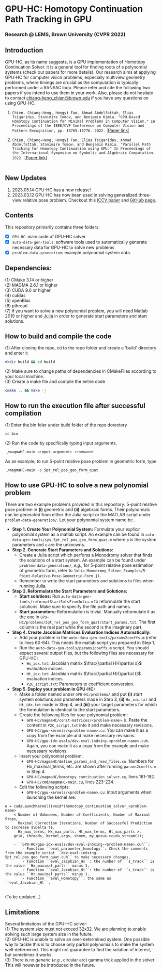 # GPU-HC: Homotopy Continuation Path Tracking in GPU
### Research @ LEMS, Brown University (CVPR 2022)
## Introduction
GPU-HC, as its name suggests, is a GPU implementation of Homotopy Continuation Solver. It is a general tool for finding roots of a polynomial systems (check our papers for more details). Our research aims at applying GPU-HC for computer vision problems, especially multiview geometry problems, where timings are crucial as the computation is typically performed under a RANSAC loop. Please refer and cite the following two papers if you intend to use them in your work. Also, please do not hesitate to contact chiang-heng_chien@brown.edu if you have any questions on using GPU-HC. <br />

1. ``Chien, Chiang-Heng, Hongyi Fan, Ahmad Abdelfattah, Elias Tsigaridas, Stanimire Tomov, and Benjamin Kimia. "GPU-Based Homotopy Continuation for Minimal Problems in Computer Vision." In Proceedings of the IEEE/CVF Conference on Computer Vision and Pattern Recognition, pp. 15765-15776. 2022.`` [[Paper link](https://openaccess.thecvf.com/content/CVPR2022/html/Chien_GPU-Based_Homotopy_Continuation_for_Minimal_Problems_in_Computer_Vision_CVPR_2022_paper.html)] <br />

2. ``Chien, Chiang-Heng, Hongyi Fan, Elias Tsigaridas, Ahmad Abdelfattah, Stanimire Tomov, and Benjamin Kimia. "Parallel Path Tracking for Homotopy Continuation using GPU." In Proceedings of the International Symposium on Symbolic and Algebraic Computation. 2022.`` [[Paper link](https://par.nsf.gov/biblio/10333125)] <br /> <br />

## New Updates
1. 2023.05.14 GPU-HC has a new release! <br />
2. 2023.03.12 GPU-HC has now been used in solving generalized three-view relative pose problem. Checkout this [ICCV paper](https://openaccess.thecvf.com/content/ICCV2023/papers/Ding_Minimal_Solutions_to_Generalized_Three-View_Relative_Pose_Problem_ICCV_2023_paper.pdf) and [GitHub page](https://github.com/C-H-Chien/Three_View_Generalized_Camera). <br />

## Contents
This repository primarily contains three folders: <br />
- [x] ``GPU-HC``: main code of GPU-HC solver. <br />
- [x] ``auto-data-gen-tools``: software tools used to automatically generate necessary data for GPU-HC to solve new problems <br />
- [x] ``problem-data-generation``: example polynomial system data. <br />

## Dependencies:
(1) CMake 3.14 or higher <br />
(2) MAGMA 2.6.1 or higher <br />
(3) CUDA 9.0 or higher <br />
(4) cuBlas <br />
(5) openBlas <br />
(6) pthread <br />
(7) if you want to solve a new polynomial problem, you will need Matlab 2019 or higher and [Julia](https://julialang.org/downloads/) in order to generate start parameters and start solutions.

## How to build and compile the code
(1) After cloning the repo, cd to the repo folder and create a 'build' directory and enter it
```bash
mkdir build && cd build
```
(2) Make sure to change paths of dependencies in CMakeFiles according to your local machine. <br />
(3) Create a make file and compile the entire code <br />
```bash
cmake .. && make -j
```

## How to run the execution file after successful compilation
(1) Enter the bin foler under build folder of the repo dorectory
```bash
cd bin
```
(2) Run the code by specifically typing input arguments.
```bash
./magmaHC-main <input-argument> <command>
```
As an example, to run 5-point relative pose problem in geometric form, type
```bash
./magmaHC-main -p 5pt_rel_pos_geo_form_quat
```

## How to use GPU-HC to solve a new polynomial problem
There are two example problems provided in this repository: 5-point relative pose problem in __(i)__ geometric and __(ii)__ algebraic forms. Their polynomials can be generated from either the Julia script or the MATLAB script under ``problem-data-generation/``. Let your polynomial system name be <problem-name>. <br />
- **Step 1. Create Your Polynomial System:** Formulate your _explicit_ polynomial system as a matlab script. An example can be found in ``auto-data-gen-tools/sys_5pt_rel_pos_geo_form_quat.m`` where ``p`` is the system parameters and ``x`` are the unknowns. 
- **Step 2. Generate Start Parameters and Solutions:** 
	- Create a Julia script which perfoms a Monodromy solver that finds the solutions of a start system. An example can be found under ``problem-data-generation/``, _e.g._, for 5-point relative pose estimation of geometric form, refer to ``Julia_Monodromy_Solver_Examples/5-Point-Relative-Pose-Geometric-Form.jl``. <br />
	- Remember to write the start parameters and solutions to files when running Julia. <br />
- **Step 3. Reformulate the Start Parameters and Solutions:** <br />
	- **Start solutions:** Run ``auto-data-gen-tools/reformatStartSolsFromJulia.m`` to reformulate the start solutions. Make sure to specify the file path and names. <br />
	- **Start parameters:** Reformulation is trivial. Manually reformulate it as the one in ``GPU-HC/problems/5pt_rel_pos_geo_form_quat/start_params.txt``. The first column is the real part while the second is the imaginary part. <br />
- **Step 4. Create Jacobian Matrices Evaluation Indices Automatically:** <br />
	- Add your problem in the ``auto-data-gen-tools/params2coeffs.m`` (refer to lines 60-64). This needs the matlab script you prepared in Step 1. <br />
	- Run the ``auto-data-gen-tools/params2coeffs.m`` script. You should expect several output files, but the following files are necessary for GPU-HC: <br />
		- ``Hx_idx.txt``: Jacobian matrix $\frac{\partial H}{\partial x}$ evaluation indices. <br />
		- ``Ht_idx.txt``: Jacobian matrix $\frac{\partial H}{\partial t}$ evaluation indices. <br />
		- ``P2C_script.txt``: Parameters to coefficient conversion.
- **Step 5. Deploy your problem in GPU-HC:** 
	- Make a folder named <problem-name> under ``GPU-HC/problems/`` and put __(i)__ start system solutions and parameters made in Step 3, __(ii)__ ``Hx_idx.txt`` and ``Ht_idx.txt`` made in Step 4, and __(iii)__ your target parameters for which the formulation is identical to the start parameters.
	- Create the following files for your polynomial problem:
		- ``GPU-HC/magmaHC/const-matrices/<problem-name>.h``. Paste the content in ``P2C_script.txt`` into it and make necessary revisions.
		- ``GPU-HC/gpu-kernels/<problem-name>.cu``. You can make it as a copy from the example and make necessary revisions.
		- ``GPU-HC/gpu-idx-evals/dev-eval-indxing-<problem-name>.cuh``. Again, you can make it as a copy from the example and make necessary revisions.
	- Insert your polynomial problem:
		- ``GPU-HC/magmaHC/define_params_and_read_files.cu``. Numbers for Hx_maximal_terms, etc. are shown after running ``params2coeffs.m`` in Step 4.
		- ``GPU-HC/magmaHC/homotopy_continuation_solver.cu``, lines 181-192.
		- ``GPU-HC/cmd/magmaHC-main.cu``, lines 223-224.
	- Edit the following scripts:
		- ``GPU-HC/gpu-kernels/<problem-name>.cu``: input arguments when launching the kernel are: <br />
```
e = cudaLaunchKernel((void*)homotopy_continuation_solver_<problem-name>
    < Number of Unknowns, Number of Coefficients, Number of Maximal Steps,
      Maximal Correction Iterations, Number of Successful Prediction to Increase $\Delta t$, 
      Hx_max_terms, Hx_max_parts, Ht_max_terms, Ht_max_parts >, 
    grid, threads, kernel_args, shmem, my_queue->cuda_stream());

```
		- ``GPU-HC/gpu-idx-evals/dev-eval-indxing-<problem-name>.cuh``:
			- Function ``eval_parameter_homotopy``: Check the comments from the example script ``dev-eval-indxing-5pt_rel_pos_geo_form_quat.cuh`` to make necessary changes.
			- Function ``eval_Jacobian_Hx``: the number of ``s_track`` is the value ``Hx_maximal_parts`` minus 1.
			- Function ``eval_Jacobian_Ht``: the number of ``s_track`` is the value ``Ht_maximal_parts`` minus 1.
			- Function ``eval_Homotopy``: the same as ``eval_Jacobian_Ht``.

<br />
(To be updated...) <br />

## Limitations
Several limitations of the GPU-HC solver: <br />
(1) The system size must not exceed 32x32. We are planning to enable solving such large system size in the future. <br />
(2) GPU-HC is unable to solve an over-determined system. One possible way to tackle this is to choose only partial polynomials to make the system well-determined. This might not guarantee to find the solution of interest, but sometimes it works. <br />
(3) There is no _generic_ (_e.g._, circular arc) gamma trick applied in the solver. This will however be introduced in the future.

